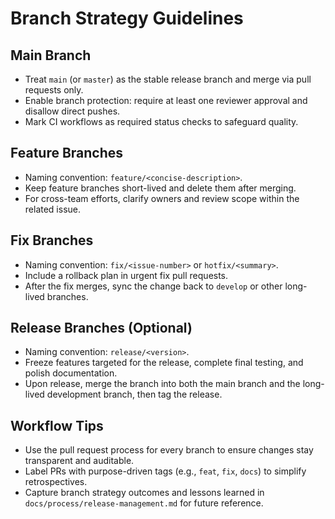 # Branch Strategy Guidelines

## Main Branch
- Treat `main` (or `master`) as the stable release branch and merge via pull requests only.
- Enable branch protection: require at least one reviewer approval and disallow direct pushes.
- Mark CI workflows as required status checks to safeguard quality.

## Feature Branches
- Naming convention: `feature/<concise-description>`.
- Keep feature branches short-lived and delete them after merging.
- For cross-team efforts, clarify owners and review scope within the related issue.

## Fix Branches
- Naming convention: `fix/<issue-number>` or `hotfix/<summary>`.
- Include a rollback plan in urgent fix pull requests.
- After the fix merges, sync the change back to `develop` or other long-lived branches.

## Release Branches (Optional)
- Naming convention: `release/<version>`.
- Freeze features targeted for the release, complete final testing, and polish documentation.
- Upon release, merge the branch into both the main branch and the long-lived development branch, then tag the release.

## Workflow Tips
- Use the pull request process for every branch to ensure changes stay transparent and auditable.
- Label PRs with purpose-driven tags (e.g., `feat`, `fix`, `docs`) to simplify retrospectives.
- Capture branch strategy outcomes and lessons learned in `docs/process/release-management.md` for future reference.
